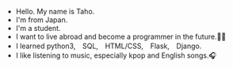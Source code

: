 - Hello. My name is Taho.
- I'm from Japan.
- I'm a student.
- I want to live abroad and become a programmer in the future.🫶🏼
- I learned python3,　SQL,　HTML/CSS,　Flask,　Django.
- I like listening to music, especially kpop and English songs.🎧

<!---
tahoito/tahoito is a ✨ special ✨ repository because its `README.md` (this file) appears on your GitHub profile.
You can click the Preview link to take a look at your changes.
--->
